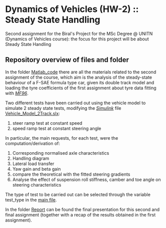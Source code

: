 # Dynamics of Vehicles (HW-2) :: Steady State Handling
Second assignment for the Biral's Project for the MSc Degree @ UNITN  (Dynamics of Vehicles course):
the focus for this project will be about Steady State Handling

## Repository overview of files and folder
In the folder [Matlab_code](https://github.com/nicolosh/SteadyStateHandling/tree/main/Matlab_code) there are all the materials related to the second assignment of the course, which aim is the analysis of the steady-state behaviour of a F-SAE formula type car, given its double track model and loading the tyre coefficients of the first assignment about tyre data fitting with [_MF96_](https://it.mathworks.com/help/sdl/ref/tireroadinteractionmagicformula.html). 

Two different tests have been carried out using the vehicle model to simulate 2 steady state tests, modifying the [_Simulink_](https://it.mathworks.com/products/simulink.html) file [Vehicle_Model_2Track.slx](https://github.com/nicolosh/SteadyStateHandling/blob/main/Matlab_code/DT_model-1_1_FINAL/DT_model-1_1_0/VehicleModel_DoubleTrack/Vehicle_Model_2Track.slx):
1. steer ramp test at constant speed
2. speed ramp test at constant steering angle

In particular, the main requests, for each test, were the computation/derivation of:
1. Corresponding normalised axle characteristics
2. Handling diagram
3. Lateral load transfer
4. Yaw gain and beta gain
5. compare the theoretical with the fitted steering gradients
6. Analyse the effect of suspension roll stiffness, camber and toe angle on steering characteristics

The type of test to be carried out can be selected through the variable test_type in the [main file](https://github.com/nicolosh/SteadyStateHandling/blob/main/Matlab_code/DT_model-1_1_FINAL/DT_model-1_1_0/VehicleModel_DoubleTrack/mainVehicleModel_2Track.m).

In the folder [Report](https://github.com/nicolosh/SteadyStateHandling/tree/main/Report) can be found the final presentation for this second and final assignment (together with a recap of the results obtained in the first assignment).
